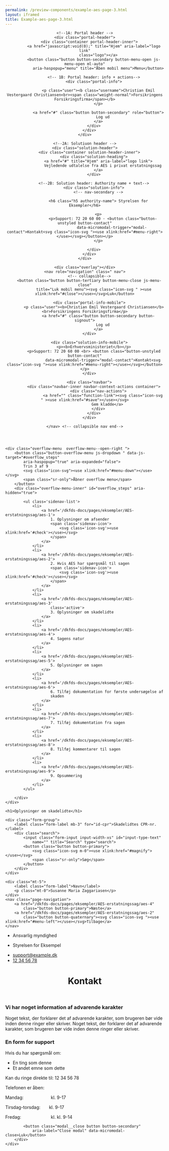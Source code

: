 ```yaml
--- 
permalink: /preview-components/example-aes-page-3.html
layout: iframed 
title: Example-aes-page-3.html
---
```

<header class="header" role="banner">

    <!--1A: Portal header -->
    <div class="portal-header">
        <div class="container portal-header-inner">
            <a href="javascript:void(0);" title="Hjem" aria-label="logo link"
                class="logo"></a>
            <button class="button button-secondary button-menu-open js-menu-open ml-auto"
                aria-haspopup="menu" title="Åben mobil menu">Menu</button>

            <!-- 1B: Portal header: info + actions-->
            <div class="portal-info">

                <p class="user"><b class="username">Christian Emil Vestergaard Christiansen<br><span class="weight-normal">Forsikringens Forsikringsfirma</span></b>
                </p>

                <a href="#" class="button button-secondary" role="button">
                    Log ud
                </a>
            </div>
        </div>
    </div>

    <!--2A: Solutiuon header -->
    <div class="solution-header">
        <div class="container solution-header-inner">
            <div class="solution-heading">
                <a href="#" title="Hjem" aria-label="logo link">
                    Vejledende udtalelse fra AES i privat erstatningssag
                </a>
            </div>

            <!--2B: Solution header: Authority name + text-->
            <div class="solution-info">
                <!-- nav-secondary -->

                <h6 class="h5 authority-name"> Styrelsen for Eksempler</h6>

                <p>
                    <p>Support: 72 20 60 00 · <button class="button-unstyled button-contact"
                            data-micromodal-trigger="modal-contact">Kontakt<svg class="icon-svg "><use xlink:href="#menu-right"></use></svg></button></p>
                </p>

            </div>
        </div>
    </div>

    <div class="overlay"></div>
    <nav role="navigation" class=" nav">
        <!-- collapsible-->
        <button class="button button-tertiary button-menu-close js-menu-close"
            title="Luk mobil menu"><svg class="icon-svg " ><use xlink:href="#close"></use></svg>Luk</button>

        <div class="portal-info-mobile">
            <p class="user"><b>Christian Emil Vestergaard Christiansen</b><br>Forsikringens Forsikringsfirma</p>
                <a href="#" class="button button-secondary button-signout">
                    Log ud
                </a>
        </div>

        <div class="solution-info-mobile">
            <p><b>Erhvervsministeriet</b></p>
            <p>Support: 72 20 60 00 <br> <button class="button-unstyled button-contact"
                    data-micromodal-trigger="modal-contact">Kontakt<svg class="icon-svg "><use xlink:href="#menu-right"></use></svg></button></p>
        </div>

        <div class="navbar">
            <div class="navbar-inner navbar-context-actions container">
                <div class="nav-actions">
                    <a href="" class="function-link"><svg class="icon-svg " ><use xlink:href="#save"></use></svg>
                        Gem kladde</a>
                </div>
            </div>
        </div>

    </nav> <!-- collapsible nav end-->
</header>

<main class="container page-container">

    <div class="overflow-menu  overflow-menu--open-right ">
        <button class="button-overflow-menu js-dropdown " data-js-target="#overflow_steps"
            aria-haspopup="true" aria-expanded="false">
            Trin 3 af 9
            <svg class="icon-svg"><use xlink:href="#menu-down"></use></svg>
            <span class="sr-only">Åbner overflow menu</span>
        </button>
        <div class="overflow-menu-inner" id="overflow_steps" aria-hidden="true">

            <ul class='sidenav-list'>
                <li>
                    <a href='/dkfds-docs/pages/eksempler/AES-erstatningssag/aes-1'>
                        1. Oplysninger om afsender
                        <span class='sidenav-icon'>
                            <svg class='icon-svg'><use xlink:href='#check'></use></svg>
                        </span>
                    </a>
                </li>
                <li>
                    <a href='/dkfds-docs/pages/eksempler/AES-erstatningssag/aes-2'>
                        2. Hvis AES har spørgsmål til sagen
                        <span class='sidenav-icon'>
                            <svg class='icon-svg'><use xlink:href='#check'></use></svg>
                        </span>
                    </a>
                </li>
                <li>
                    <a href='/dkfds-docs/pages/eksempler/AES-erstatningssag/aes-3'
                        class='active'>
                        3. Oplysninger om skadelidte
                    </a>
                </li>
                <li>
                    <a href='/dkfds-docs/pages/eksempler/AES-erstatningssag/aes-4'>
                        4. Sagens natur
                    </a>
                </li>
                <li>
                    <a href='/dkfds-docs/pages/eksempler/AES-erstatningssag/aes-5'>
                        5. Oplysninger om sagen
                    </a>
                </li>
                <li>
                    <a href='/dkfds-docs/pages/eksempler/AES-erstatningssag/aes-6'>
                        6. Tilføj dokumentation for første undersøgelse af
                        skaden
                    </a>
                </li>
                <li>
                    <a href='/dkfds-docs/pages/eksempler/AES-erstatningssag/aes-7'>
                        7. Tilføj dokumentation fra sagen
                    </a>
                </li>
                <li>
                    <a href='/dkfds-docs/pages/eksempler/AES-erstatningssag/aes-8'>
                        8. Tilføj kommentarer til sagen
                    </a>
                </li>
                <li>
                    <a href='/dkfds-docs/pages/eksempler/AES-erstatningssag/aes-9'>
                        9. Opsummering
                    </a>
                </li>
            </ul>

        </div>
    </div>

    <h1>Oplysninger om skadelidte</h1>

    <div class="form-group">
        <label class="form-label mb-3" for="id-cpr">Skadelidtes CPR-nr.</label>
        <div class="search">
            <input class="form-input input-width-xs" id="input-type-text"
                name="" title="Search" type="search">
            <button class="button button-primary">
                <svg class="icon-svg m-0"><use xlink:href="#magnify"></use></svg>
                <span class="sr-only">Søg</span>
            </button>
        </div>
    </div>

    <div class="mt-5">
        <label class="form-label">Navn</label>
        <p class="mt-0">Susanne Maria Zaggariasen</p>
    </div>
    <nav class="page-navigation">
        <a href="/dkfds-docs/pages/eksempler/AES-erstatningssag/aes-4"
            class="button button-primary">Næste</a>
        <a href="/dkfds-docs/pages/eksempler/AES-erstatningssag/aes-2"
            class="button button-quaternary"><svg class="icon-svg "><use xlink:href="#menu-left"></use></svg>Tilbage</a>
    </nav>
</main>

<footer>
    <div class="footer">
        <div class="container">
            <div class="row">
                <div class="col-12 col-sm-12 col-md-6 footer-col">
                    <div class=" align-text-left ">
                        <ul class="unstyled-list">
                            <li><span class="h5 weight-semibold">Ansvarlig
                                    myndighed</span></li>
                            <li>
                                <p>Styrelsen for Eksempel</p>
                            </li>
                        </ul>
                    </div>
                </div>
                <div class="col-12 col-sm-12 col-md-6 footer-col">
                    <div class=" align-text-right  ">
                        <ul class="unstyled-list">
                            <li><a class="function-link" href="mailto:support@example.dk">support@example.dk</a></li>
                            <li><a class="function-link" href="tel:12 34 56 78">12
                                    34 56 78</a></li>
                        </ul>
                    </div>
                </div>
            </div>
        </div>
    </div>
</footer>

<div class="modal" id="modal-contact" aria-hidden="true">
    <div class="modal__overlay bg-modal" tabindex="-1"
        data-micromodal-close>
        <div class="modal__container" role="dialog" aria-modal="true"
            aria-labelledby="modal-contact-1">
            <header class="modal__header">
                <h1 class="modal__title h2" id="modal-contact-1">
                    Kontakt
                </h1>
            </header>
            <main class="modal__content">
                <div class="alert alert-warning" role="alert" aria-label="Beskedbox der viser en advarsel">
                    <div class="alert-body">
                        <h3 class="alert-heading">Vi har noget information
                            af advarende karakter</h3>
                        <p class="alert-text">Noget tekst, der forklarer
                            det af advarende karakter, som brugeren bør
                            vide inden denne ringer eller skriver. Noget
                            tekst, der forklarer det af advarende
                            karakter, som brugeren bør vide inden denne
                            ringer eller skriver.</p>
                    </div>
                </div>
                <h3>En form for support</h3>
                <p>Hvis du har spørgsmål om:</p>
                <ul>
                    <li>En ting som denne</li>
                    <li>Et andet emne som dette</li>
                </ul>
                <p>Kan du ringe direkte til: 12 34 56 78</p>
                <p>Telefonen er åben:</p>
                <p class="m-0">Mandag:&nbsp&nbsp&nbsp&nbsp&nbsp&nbsp&nbsp&nbsp&nbsp&nbsp&nbsp&nbsp&nbsp&nbsp&nbsp&nbsp&nbsp&nbsp&nbsp&nbsp&nbsp
                    kl. 9-17</p>
                <p class="m-0">Tirsdag-torsdag:&nbsp&nbsp&nbsp&nbsp&nbsp&nbsp
                    kl. 9-17</p>
                <p class="m-0">Fredag:&nbsp&nbsp&nbsp&nbsp&nbsp&nbsp&nbsp&nbsp&nbsp&nbsp&nbsp&nbsp&nbsp&nbsp&nbsp&nbsp&nbsp&nbsp&nbsp&nbsp&nbsp&nbsp&nbsp
                    kl. kl. 9-14</p>
            </main>

            <button class="modal__close button button-secondary"
                aria-label="Close modal" data-micromodal-close>Luk</button>
        </div>
    </div>
</div>